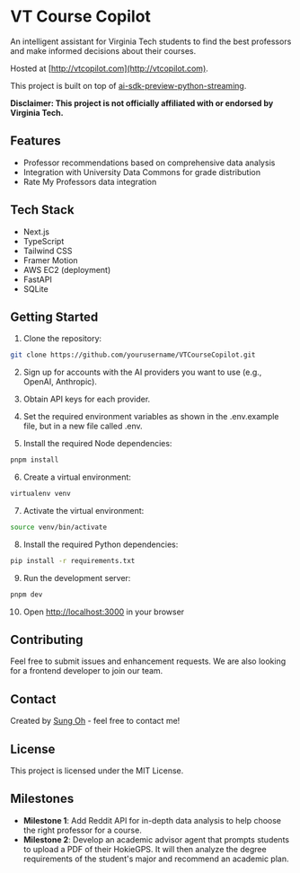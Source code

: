 # VT Course Copilot

An intelligent assistant for Virginia Tech students to find the best professors and make informed decisions about their courses.

Hosted at [http://vtcopilot.com](http://vtcopilot.com).

This project is built on top of [ai-sdk-preview-python-streaming](https://github.com/vercel-labs/ai-sdk-preview-python-streaming).

**Disclaimer: This project is not officially affiliated with or endorsed by Virginia Tech.**

## Features

- Professor recommendations based on comprehensive data analysis
- Integration with University Data Commons for grade distribution
- Rate My Professors data integration

## Tech Stack

- Next.js
- TypeScript
- Tailwind CSS
- Framer Motion
- AWS EC2 (deployment)
- FastAPI
- SQLite

## Getting Started

1. Clone the repository:
```bash
git clone https://github.com/yourusername/VTCourseCopilot.git
```

2. Sign up for accounts with the AI providers you want to use (e.g., OpenAI, Anthropic).

3. Obtain API keys for each provider.

4. Set the required environment variables as shown in the .env.example file, but in a new file called .env.

5. Install the required Node dependencies:
```bash
pnpm install
```

6. Create a virtual environment:
```bash
virtualenv venv
```

7. Activate the virtual environment:
```bash
source venv/bin/activate
```

8. Install the required Python dependencies:
```bash
pip install -r requirements.txt
```

9. Run the development server:
```bash
pnpm dev
```

10. Open [http://localhost:3000](http://localhost:3000) in your browser

## Contributing

Feel free to submit issues and enhancement requests. We are also looking for a frontend developer to join our team.

## Contact

Created by [Sung Oh](https://www.sunggyeol.com) - feel free to contact me!

## License

This project is licensed under the MIT License.

## Milestones

- **Milestone 1**: Add Reddit API for in-depth data analysis to help choose the right professor for a course.
- **Milestone 2**: Develop an academic advisor agent that prompts students to upload a PDF of their HokieGPS. It will then analyze the degree requirements of the student's major and recommend an academic plan.
